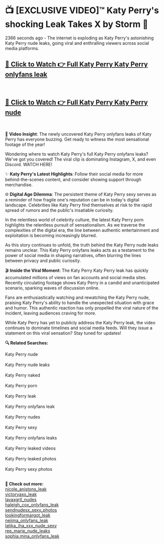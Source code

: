 # 📺 [EXCLUSIVE VIDEO]™ Katy Perry's shocking Leak Takes X by Storm 🚀

2366 seconds ago - The internet is exploding as Katy Perry's astonishing Katy Perry nude leaks, going viral and enthralling viewers across social media platforms.

<h2><a href="github-6l9.pages.dev/link1">🔗 Click to Watch 👉 Full Katy Perry Katy Perry onlyfans leak</a></h2><br>
<h2><a href="github-6l9.pages.dev/link2">🔗 Click to Watch 👉 Full Katy Perry Katy Perry nude</a></h2><br>

🎥 **Video Insight**: The newly uncovered Katy Perry onlyfans leaks of Katy Perry has everyone buzzing. Get ready to witness the most sensational footage of the year!

Wondering where to watch Katy Perry's full Katy Perry onlyfans leaks? We've got you covered! The viral clip is dominating Instagram, X, and even Discord. WATCH HERE!

✨ **Katy Perry's Latest Highlights**: Follow their social media for more behind-the-scenes content, and consider showing support through merchandise.

🌐 **Digital Age Dilemma**: The persistent theme of Katy Perry sexy serves as a reminder of how fragile one's reputation can be in today's digital landscape. Celebrities like Katy Perry find themselves at risk to the rapid spread of rumors and the public's insatiable curiosity.

In the relentless world of celebrity culture, the latest Katy Perry porn highlights the relentless pursuit of sensationalism. As we traverse the complexities of the digital era, the line between authentic entertainment and exploitation is becoming increasingly blurred.

As this story continues to unfold, the truth behind the Katy Perry nude leaks remains unclear. This Katy Perry onlyfans leaks acts as a testament to the power of social media in shaping narratives, often blurring the lines between privacy and public curiosity.

🎬 **Inside the Viral Moment**: The Katy Perry Katy Perry leak has quickly accumulated millions of views on fan accounts and social media sites. Recently circulating footage shows Katy Perry in a candid and unanticipated scenario, sparking waves of discussion online.

Fans are enthusiastically watching and rewatching the Katy Perry nude, praising Katy Perry's ability to handle the unexpected situation with grace and humor. This authentic reaction has only propelled the viral nature of the incident, leaving audiences craving for more.

While Katy Perry has yet to publicly address the Katy Perry leak, the video continues to dominate timelines and social media feeds. Will they issue a statement on this viral sensation? Stay tuned for updates!

<strong>🔍 Related Searches:</strong>

Katy Perry nude
<br><br>
Katy Perry nude leaks
<br><br>
Katy Perry naked
<br><br>
Katy Perry porn
<br><br>
Katy Perry leak
<br><br>
Katy Perry onlyfans leak
<br><br>
Katy Perry nudes
<br><br>
Katy Perry sexy
<br><br>
Katy Perry onlyfans leaks
<br><br>
Katy Perry leaked videos
<br><br>
Katy Perry leaked photos
<br><br>
Katy Perry sexy photos
<br><br>



<strong>🔗 Check out more:</strong><br>
<a href="./FULL_VIDEO_nicole_anistons_Viral_Leaked_Originals_ON_Social_Media_nicole_anistons_leak.md">nicole_anistons_leak</a><br>
<a href="./FULL_VIDEO_victoryaxo_Viral_Leaked_Originals_ON_Social_Media_victoryaxo_leak.md">victoryaxo_leak</a><br>
<a href="./WATCH_NOW_lavaxgrll_Exclusive_Leak_lavaxgrll_nudes_ON_X.md">lavaxgrll_nudes</a><br>
<a href="./haleigh_cox_Scandal_haleigh_cox_onlyfans_leak_FULL_VIDEO_ON_X.md">haleigh_cox_onlyfans_leak</a><br>
<a href="./WATCH_NOW_sendnudesx_Exclusive_Leak_sendnudesx_sexy_photos_ON_X.md">sendnudesx_sexy_photos</a><br>
<a href="./Viral_lookingformargot_lookingformargot_leak_FULL_CLIP_ON_X.md">lookingformargot_leak</a><br>
<a href="./neiima_Scandal_neiima_onlyfans_leak_FULL_VIDEO_ON_X.md">neiima_onlyfans_leak</a><br>
<a href="./WATCH_NOW_latika_jha_xxx_nude_Exclusive_Leak_latika_jha_xxx_nude_sexy_ON_X.md">latika_jha_xxx_nude_sexy</a><br>
<a href="./Leaked_ree_marie_Video_ree_marie_nude_leaks_Uncovered_ON_X.md">ree_marie_nude_leaks</a><br>
<a href="./WATCH_NOW_sophiamina_Exclusive_Leak_sophiamina_onlyfans_leak_ON_X.md">sophia.mina_onlyfans_leak</a><br>
